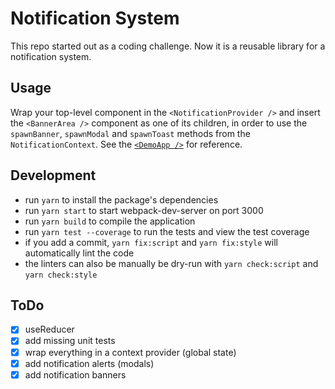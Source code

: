 # Notification System

This repo started out as a coding challenge. Now it is a reusable library for a notification system.

## Usage

Wrap your top-level component in the `<NotificationProvider />` and insert the `<BannerArea />` component as one of its children, in order to use the `spawnBanner`, `spawnModal` and `spawnToast` methods from the `NotificationContext`. See the [`<DemoApp />`](src/demo-app.tsx) for reference.

## Development

* run `yarn` to install the package's dependencies
* run `yarn start` to start webpack-dev-server on port 3000
* run `yarn build` to compile the application
* run `yarn test --coverage` to run the tests and view the test coverage
* if you add a commit, `yarn fix:script` and `yarn fix:style` will automatically lint the code
* the linters can also be manually be dry-run with `yarn check:script` and `yarn check:style`

## ToDo

* [X] useReducer
* [X] add missing unit tests
* [X] wrap everything in a context provider (global state)
* [X] add notification alerts (modals)
* [X] add notification banners

